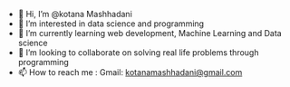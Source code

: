 - 👋 Hi, I’m @kotana Mashhadani
- 👀 I’m interested in data science and programming
- 🌱 I’m currently learning web development, Machine Learning and Data science 
- 💞️ I’m looking to collaborate on solving real life problems through programming
- 📫 How to reach me : Gmail: kotanamashhadani@gmail.com

<!---
kotan05/kotan05 is a ✨ special ✨ repository because its `README.md` (this file) appears on your GitHub profile.
You can click the Preview link to take a look at your changes.
--->
